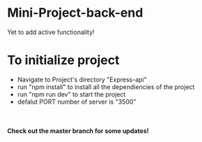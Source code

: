 # Mini-Project-back-end
Yet to add active functionality!

<h1>To initialize project</h1>
<ul>
  <li>Navigate to Project's directory "Express-api"</li>
  <li>run "npm install" to install all the dependiencies of the project</li>
  <li>run "npm run dev" to start the project</li>
  <li>defalut PORT number of server is "3500"</li>
</ul>
<br/>
<h4>Check out the master branch for some updates!</h4>
